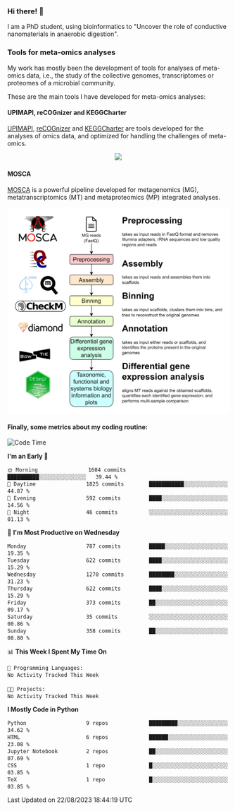 ### Hi there! 👋

I am a PhD student, using bioinformatics to "Uncover the role of conductive nanomaterials in anaerobic digestion".

### Tools for meta-omics analyses

My work has mostly been the development of tools for analyses of meta-omics data, i.e., the study of the collective genomes, transcriptomes or proteomes of a microbial community.

These are the main tools I have developed for meta-omics analyses:

#### UPIMAPI, reCOGnizer and KEGGCharter

[UPIMAPI](https://github.com/iquasere/UPIMAPI), [reCOGnizer](https://github.com/iquasere/reCOGnizer) and [KEGGCharter](https://github.com/iquasere/KEGGCharter) are tools developed for the analyses of omics data, and optimized for handling the challenges of meta-omics.

<p align="center">
    <img src="assets/annotation_paper.png">
</p>

#### MOSCA

[MOSCA](https://github.com/iquasere/MOSCA) is a powerful pipeline developed for metagenomics (MG), metatranscriptomics (MT) and metaproteomics (MP) integrated analyses.

<p align="center">
    <img src="assets/mosca_workflow.png" align="center" width="700">
</p>


#### Finally, some metrics about my coding routine:

<!--START_SECTION:waka-->
![Code Time](http://img.shields.io/badge/Code%20Time-638%20hrs%2042%20mins-blue)

**I'm an Early 🐤** 

```text
🌞 Morning                1604 commits        ██████████░░░░░░░░░░░░░░░   39.44 % 
🌆 Daytime                1825 commits        ███████████░░░░░░░░░░░░░░   44.87 % 
🌃 Evening                592 commits         ████░░░░░░░░░░░░░░░░░░░░░   14.56 % 
🌙 Night                  46 commits          ░░░░░░░░░░░░░░░░░░░░░░░░░   01.13 % 
```
📅 **I'm Most Productive on Wednesday** 

```text
Monday                   787 commits         █████░░░░░░░░░░░░░░░░░░░░   19.35 % 
Tuesday                  622 commits         ████░░░░░░░░░░░░░░░░░░░░░   15.29 % 
Wednesday                1270 commits        ████████░░░░░░░░░░░░░░░░░   31.23 % 
Thursday                 622 commits         ████░░░░░░░░░░░░░░░░░░░░░   15.29 % 
Friday                   373 commits         ██░░░░░░░░░░░░░░░░░░░░░░░   09.17 % 
Saturday                 35 commits          ░░░░░░░░░░░░░░░░░░░░░░░░░   00.86 % 
Sunday                   358 commits         ██░░░░░░░░░░░░░░░░░░░░░░░   08.80 % 
```


📊 **This Week I Spent My Time On** 

```text
💬 Programming Languages: 
No Activity Tracked This Week

🐱‍💻 Projects: 
No Activity Tracked This Week
```

**I Mostly Code in Python** 

```text
Python                   9 repos             █████████░░░░░░░░░░░░░░░░   34.62 % 
HTML                     6 repos             ██████░░░░░░░░░░░░░░░░░░░   23.08 % 
Jupyter Notebook         2 repos             ██░░░░░░░░░░░░░░░░░░░░░░░   07.69 % 
CSS                      1 repo              █░░░░░░░░░░░░░░░░░░░░░░░░   03.85 % 
TeX                      1 repo              █░░░░░░░░░░░░░░░░░░░░░░░░   03.85 % 
```




 Last Updated on 22/08/2023 18:44:19 UTC
<!--END_SECTION:waka-->
